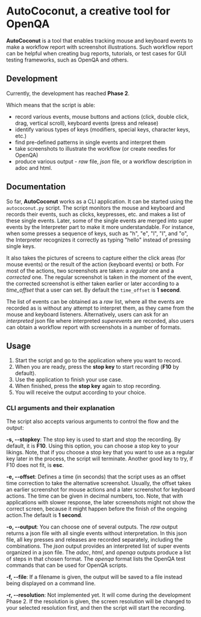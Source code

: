# AutoCoconut, a creative tool for OpenQA

**AutoCoconut** is a tool that enables tracking mouse and keyboard events to make a workflow report with screenshot illustrations. 
Such workflow report can be helpful when creating bug reports, tutorials, or test cases for GUI testing frameworks, such as OpenQA
and others.

## Development

Currently, the development has reached **Phase 2**.

Which means that the script is able:

* record various events,  mouse buttons and actions (click, double click, drag, vertical scroll), keyboard events (press and release)
* identify various types of keys (modifiers, special keys, character keys, etc.)
* find pre-defined patterns in single events and interpret them
* take screenshots to illustrate the workflow (or create needles for OpenQA)
* produce various output - *raw* file, *json* file, or a workflow description in adoc and html.

## Documentation

So far, **AutoCoconut** works as a CLI application. It can be started using the `autococonut.py` script. The script monitors the mouse and keyboard and records their events, such as clicks, keypresses, etc. and makes a list of these single events. Later, some of the single events are merged into super events by the Interpreter part to make it more understandable. For instance, when some presses a sequence of keys, such as "h", "e", "l", "l", and "o", the Interpreter recognizes it correctly as typing "hello" instead of pressing single keys. 

It also takes the pictures of screens to capture either the click areas (for mouse events) or the result of the action (keyboard events) or both. For most of the actions, two screenshots are taken: a *regular* one and a *corrected* one. The regular screenshot is taken in the moment of the event, the corrected screenshot is either taken earlier or later according to a *time_offset* that a user can set. By default the `time_offset` is **1 second**.

The list of events can be obtained as a *raw* list, where all the events are recorded as is without any attempt to interpret them, as they came from the
mouse and keyboard listeners. Alternatively, users can ask for an *interpreted* json file where interpreted *superevents* are recorded, also users can
obtain a workflow report with screenshots in a number of formats.

## Usage

1. Start the script and go to the application where you want to record.
2. When you are ready, press the **stop key** to start recording (**F10** by default).
3. Use the application to finish your use case.
4. When finished, press the **stop key** again to stop recording.
5. You will receive the output according to your choice.

### CLI arguments and their explanation

The script also accepts various arguments to control the flow and the output:

**-s, --stopkey**: The stop key is used to start and stop the recording. By default, it is **F10**. Using this option, you can choose a stop key to your likings. Note, that if you choose a stop key that you want to use as a regular key later in the process, the script will terminate. Another good key to try, if F10 does not fit, is **esc**. 

**-e, --offset**: Defines a time (in seconds) that the script uses as an offset time correction to take the alternative screenshot. Usually, the offset takes an earlier screenshot for mouse actions and a later screenshot for keyboard actions. The time can be given in decimal numbers, too. Note, that with applications with slower response, the later screenshots might not show the correct screen, because it might happen before the finish of the ongoing action.The default is **1 second**.

**-o, --output**: You can choose one of several outputs. The *raw* output returns a json file with all single events without interpretation. In this json file, all key presses and releases are recorded separately, including the combinations. The *json* output provides an interpreted list of super events organized in a json file. The *adoc*, *html*, and *openqa* outputs produce a list of steps in that chosen format. The *openqa* format lists the OpenQA test commands that can be used for OpenQA scripts.

**-f, --file**: If a filename is given, the output will be saved to a file instead being displayed on a command line.

**-r, --resolution**: Not implemented yet. It will come during the development Phase 2. If the resolution is given, the screen resolution will be changed to your selected resolution first, and then the script will start the recording.
